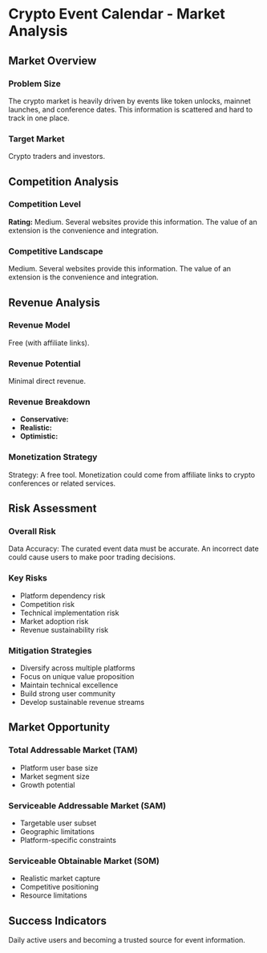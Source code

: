 # Crypto Event Calendar - Market Analysis

## Market Overview

### Problem Size
The crypto market is heavily driven by events like token unlocks, mainnet launches, and conference dates. This information is scattered and hard to track in one place.

### Target Market
Crypto traders and investors.

## Competition Analysis

### Competition Level
**Rating:** Medium. Several websites provide this information. The value of an extension is the convenience and integration.

### Competitive Landscape
Medium. Several websites provide this information. The value of an extension is the convenience and integration.

## Revenue Analysis

### Revenue Model
Free (with affiliate links).

### Revenue Potential
Minimal direct revenue.

### Revenue Breakdown
- **Conservative:** 
- **Realistic:** 
- **Optimistic:** 

### Monetization Strategy
Strategy: A free tool. Monetization could come from affiliate links to crypto conferences or related services.

## Risk Assessment

### Overall Risk
Data Accuracy: The curated event data must be accurate. An incorrect date could cause users to make poor trading decisions.

### Key Risks
- Platform dependency risk
- Competition risk
- Technical implementation risk
- Market adoption risk
- Revenue sustainability risk

### Mitigation Strategies
- Diversify across multiple platforms
- Focus on unique value proposition
- Maintain technical excellence
- Build strong user community
- Develop sustainable revenue streams

## Market Opportunity

### Total Addressable Market (TAM)
- Platform user base size
- Market segment size
- Growth potential

### Serviceable Addressable Market (SAM)
- Targetable user subset
- Geographic limitations
- Platform-specific constraints

### Serviceable Obtainable Market (SOM)
- Realistic market capture
- Competitive positioning
- Resource limitations

## Success Indicators
Daily active users and becoming a trusted source for event information.
